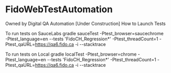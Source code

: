 # FidoWebTestAutomation
Owned by Digital QA Automation
[Under Construction]
How to Launch Tests

To run tests on SauceLabs
gradle sauceTest   -Ptest_browser=saucechrome -Ptest_language=en   --tests 'FidoCH_Regression*' -Ptest_threadCount=1 -Ptest_qaURL=https://qa6.fido.ca -i --stacktrace

To run tests on Local
gradle localTest   -Ptest_browser=chrome -Ptest_language=en   --tests 'FidoCH_Regression*' -Ptest_threadCount=1 -Ptest_qaURL=https://qa6.fido.ca -i --stacktrace

